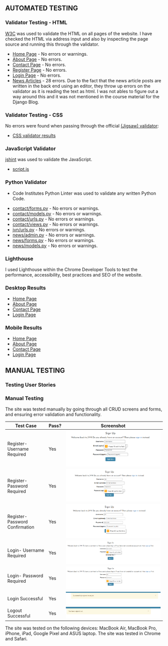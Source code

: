 ## AUTOMATED TESTING

### Validator Testing - HTML

[W3C](https://validator.w3.org/) was used to validate the HTML on all pages of the website. I have checked the HTML via address input and also by inspecting the page source and running this through the validator.

* [Home Page](/static/images/home-validator.png4) - No errors or warnings.
* [About Page](/static/images/about-validator.jpg) - No errors.
* [Contact Page](/static/images/contact-validator.jpg) - No errors.
* [Register Page](/static/images/register-validator.jpg) - No errors.
* [Login Page](/static/images/login-validator.jpg) - No errors.
* [News Articles](/static/images/news-articles-image.jpg) - 28 errors. Due to the fact that the news article posts are written in the back end using an editor, they throw up errors on the validator as it is reading the text as html. I was not ables to figure out a way around this and it was not mentioned in the course material for the Django Blog.


### Validator Testing - CSS
No errors were found when passing through the official [(Jigsaw) validator](https://jigsaw.w3.org/css-validator/):
- [CSS validator results](/static/images/css-testing-image.jpg)


### JavaScript Validator

[jshint](https://jshint.com/) was used to validate the JavaScript.

* [script.js](/static/images/jshint-validator.png)


### Python Validator

- Code Institutes Python Linter was used to validate any written Python Code.

* [contact/forms.py](/static/images/contact-forms-validator.jpg) - No errors or warnings.
* [contact/models.py](/static/images/contact-models-validator.jpg) - No errors or warnings.
* [contact/urls.py](/static/images/contact-form-urls.jpg) - No errors or warnings.
* [contact/views.py](/static/images/contact-form-views.jpg) - No errors or warnings.
* [jvn/urls.py](/static/images/jvn-urls-validation.jpg) - No errors or warnings.
* [news/admin.py](/static/images/news-admin-validation.jpg) - No errors or warnings.
* [news/forms.py](/static/images/news-forms-validation.jpg) - No errors or warnings.
* [news/models.py](/static/images/news-models-validation.jpg) - No errors or warnings.


### Lighthouse

I used Lighthouse within the Chrome Developer Tools to test the performance, accessibility, best practices and SEO of the website. 

### Desktop Results

* [Home Page](/static/images/homepage-lighthouse.png)
* [About Page](/static/images/aboutpage-lighthouse.png)
* [Contact Page](/static/images/contactpage-lighthouse.png)
* [Login Page](/static/images/loginpage-lighthouse.png)


### Mobile Results

* [Home Page](/static/images/homepage-mobile-lighthouse.png)
* [About Page](/static/images/aboutpage-mobile-lighthouse.png)
* [Contact Page](/static/images/contactpage-mobilie-lighthouse.png)
* [Login Page](/static/images/loginpage-mobile-lighthouse.png)


## MANUAL TESTING

### Testing User Stories

### Manual Testing

The site was tested manually by going through all CRUD screens and forms, and ensuring error validation and functionality. 


| Test Case | Pass? | Screenshot |
|-----------|-------|------------|
|Register- Username Required|Yes|![Successful error message](/static/images/register-username-error.png)|
|Register- Password Required|Yes|![Successful error message](/static/images/register-password-error.png)|
|Register- Password Confirmation|Yes|![Successful error message](/static/images/register-password-confirmation-error.png)|
|Login- Username Required |Yes|![Successful error message](/static/images/login-username-error.png)|
|Login- Password Required |Yes|![Successful error message](/static/images/login-password-required-error.png)|
|Login Successful|Yes|![Successful error message](/static/images/login-successful-alert.png)|
|Logout Successful|Yes|![Successful error message](/static/images/logout-successful-alert.png)|










The site was tested on the following devices: MacBook Air, MacBook Pro, iPhone, iPad, Google Pixel and ASUS laptop. The site was tested in Chrome and Safari.